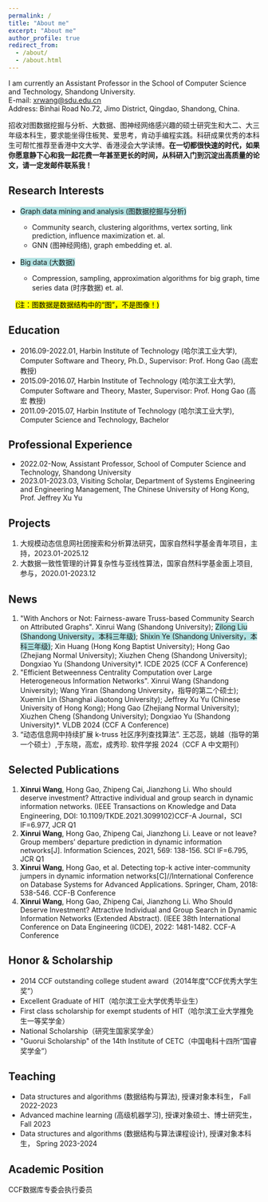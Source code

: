 ```yaml
---
permalink: /
title: "About me"
excerpt: "About me"
author_profile: true
redirect_from: 
  - /about/
  - /about.html
---
```


I am currently an Assistant Professor in the School of Computer Science and Technology, Shandong University. <br/>
E-mail: xrwang@sdu.edu.cn<br/>
Address: Binhai Road No.72, Jimo District, Qingdao, Shandong, China.

招收对图数据挖掘与分析、大数据、图神经网络感兴趣的硕士研究生和大二、大三年级本科生，要求能坐得住板凳、爱思考，肯动手编程实践。科研成果优秀的本科生可帮忙推荐至香港中文大学、香港浸会大学读博。**在一切都很快速的时代，如果你愿意静下心和我一起花费一年甚至更长的时间，从科研入门到沉淀出高质量的论文，请一定发邮件联系我！**


Research Interests
------
<!--======-->
<!--<span style="background-color:rgb(100,200,200,0.5)">highlight 3</span>-->
<!--<mark>highlight 2</mark>-->
- <span style="background-color:rgb(100,200,200,0.5)">Graph data mining and analysis (图数据挖掘与分析)</span>
  - Community search, clustering algorithms, vertex sorting, link prediction, influence maximization et. al.
  - GNN (图神经网络), graph embedding et. al.

- <span style="background-color:rgb(100,200,200,0.5)">Big data (大数据)</span>
  - Compression, sampling, approximation algorithms for big graph, time series data (时序数据) et. al.

&emsp;<mark>(注：图数据是数据结构中的“图”，不是图像！)</mark>

Education
------
- 2016.09-2022.01, Harbin Institute of Technology (哈尔滨工业大学),	Computer Software and Theory,	Ph.D., Supervisor: Prof. Hong Gao (高宏 教授)<br/>
- 2015.09-2016.07, Harbin Institute of Technology (哈尔滨工业大学), Computer Software and Theory, Master, Supervisor: Prof. Hong Gao (高宏 教授)<br/>
- 2011.09-2015.07, Harbin Institute of Technology (哈尔滨工业大学),	Computer Science and Technology,	Bachelor <br/>

Professional Experience
------
- 2022.02-Now, Assistant Professor, School of Computer Science and Technology, Shandong University<br/>
- 2023.01-2023.03, Visiting Scholar, Department of Systems Engineering and Engineering Management, The Chinese University of Hong Kong,  Prof. Jeffrey Xu Yu<br/>

Projects
------
1. 大规模动态信息网社团搜索和分析算法研究，国家自然科学基金青年项目，主持，2023.01-2025.12
2. 大数据一致性管理的计算复杂性与亚线性算法，国家自然科学基金面上项目, 参与，2020.01-2023.12

News
------
1. "With Anchors or Not: Fairness-aware Truss-based Community Search on Attributed Graphs". Xinrui Wang (Shandong University); <span style="background-color:rgb(100,200,200,0.5)">Zilong Liu (Shandong University，本科三年级)</span>; <span style="background-color:rgb(100,200,200,0.5)">Shixin Ye (Shandong University，本科三年级)</span>; Xin Huang (Hong Kong Baptist University); Hong Gao (Zhejiang Normal University); Xiuzhen Cheng (Shandong University); Dongxiao Yu (Shandong University)*. ICDE 2025 (CCF A Conference)
2. "Efficient Betweenness Centrality Computation over Large Heterogeneous Information Networks". Xinrui Wang (Shandong University); Wang Yiran (Shandong University，指导的第二个硕士); Xuemin Lin (Shanghai Jiaotong University); Jeffrey Xu Yu (Chinese University of Hong Kong); Hong Gao (Zhejiang Normal University); Xiuzhen Cheng (Shandong University); Dongxiao Yu (Shandong University)*. VLDB 2024 (CCF A Conference)
3. “动态信息网中持续扩展 k-truss 社区序列查找算法”. 王芯蕊，姚越（指导的第一个硕士）,于东晓，高宏，成秀珍. 软件学报 2024（CCF A 中文期刊）

Selected Publications
------
1. **Xinrui Wang**, Hong Gao, Zhipeng Cai, Jianzhong Li. Who should deserve investment? Attractive individual and group search in dynamic information networks. (IEEE Transactions on Knowledge and Data Engineering, DOI: 10.1109/TKDE.2021.3099102)CCF-A Journal，SCI IF=6.977, JCR Q1
2. **Xinrui Wang**, Hong Gao, Zhipeng Cai, Jianzhong Li. Leave or not leave? Group members’ departure prediction in dynamic information networks[J]. Information Sciences, 2021, 569: 138-156. SCI IF=6.795, JCR Q1
3. **Xinrui Wang**, Hong Gao, et al. Detecting top-k active inter-community jumpers in dynamic information networks[C]//International Conference on Database Systems for Advanced Applications. Springer, Cham, 2018: 538-546. CCF-B Conference
4. **Xinrui Wang**, Hong Gao, Zhipeng Cai, Jianzhong Li. Who Should Deserve Investment? Attractive Individual and Group Search in Dynamic Information Networks (Extended Abstract).
(IEEE 38th International Conference on Data Engineering (ICDE), 2022: 1481-1482. CCF-A Conference
<!--4. Xinrui Wang, Hong Gao, Zhipeng Cai, Jianzhong Li. Who Should Deserve Investment? Attractive Individual and Group Search in Dynamic Information Networks (Extended Abstract).
(IEEE 38th International Conference on Data Engineering (ICDE), 2022: 1481-1482. CCF-A Conference--> 

Honor & Scholarship
------
- 2014 CCF outstanding college student award（2014年度“CCF优秀大学生奖”）<br/>
- Excellent Graduate of HIT（哈尔滨工业大学优秀毕业生）<br/>
- First class scholarship for exempt students of HIT（哈尔滨工业大学推免生一等奖学金）<br/>
- National Scholarship（研究生国家奖学金）<br/>
- "Guorui Scholarship" of the 14th Institute of CETC（中国电科十四所“国睿奖学金”）

Teaching
------
- Data structures and algorithms (数据结构与算法), 授课对象本科生， Fall 2022-2023
- Advanced machine learning (高级机器学习), 授课对象硕士、博士研究生， Fall 2023
- Data structures and algorithms (数据结构与算法课程设计), 授课对象本科生， Spring 2023-2024

Academic Position
------
CCF数据库专委会执行委员




<!--For site content, there is one markdown file for each type of content, which are stored in directories like _publications, _talks, _posts, _teaching, or _pages. For example, each talk is a markdown file in the [_talks directory](https://github.com/academicpages/academicpages.github.io/tree/master/_talks).--> 

